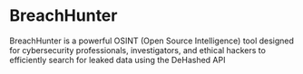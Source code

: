 # BreachHunter
BreachHunter is a powerful OSINT (Open Source Intelligence) tool designed for cybersecurity professionals, investigators, and ethical hackers to efficiently search for leaked data using the DeHashed API
